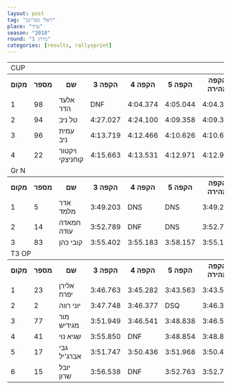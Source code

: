 ```yaml
---
layout: post
tag: "ראלי ספרינט"
place: "ערד"
season: "2018"
round: "מרוץ 1"
categories: [results, rallysprint]
---
```

<table class="line_color">
    <tr>
        <td colspan="99" class="title_font">CUP</td>
    </tr>
    <tr class="rnkh_bkcolor">
        <th class="rnkh_font">מקום</th>
        <th class="rnkh_font">מספר</th>
        <th class="rnkh_font">שם</th>
        <th class="rnkh_font">הקפה 3</th>
        <th class="rnkh_font">הקפה 4</th>
        <th class="rnkh_font">הקפה 5</th>
        <th class="rnkh_font">הקפה מהירה</th>
        <th class="rnkh_font">פער</th>
    </tr>
    <tr class="rnk_bkcolor">
        <td class="rnk_font">1</td>
        <td class="rnk_font">98</td>
        <td class="rnk_font">אלעד הדר</td>
        <td class="rnk_font penalty">DNF</td>
        <td class="rnk_font">4:04.374</td>
        <td class="rnk_font">4:05.044</td>
        <td class="rnk_font">4:04.374</td>
        <td class="rnk_font">-</td>
    </tr>
    <tr class="rnk_bkcolor">
        <td class="rnk_font">2</td>
        <td class="rnk_font">94</td>
        <td class="rnk_font">טל ניב</td>
        <td class="rnk_font">4:27.027</td>
        <td class="rnk_font">4:24.100</td>
        <td class="rnk_font">4:09.358</td>
        <td class="rnk_font">4:09.358</td>
        <td class="rnk_font">4.984</td>
    </tr>
    <tr class="rnk_bkcolor">
        <td class="rnk_font">3</td>
        <td class="rnk_font">96</td>
        <td class="rnk_font">עמית ניב</td>
        <td class="rnk_font">4:13.719</td>
        <td class="rnk_font">4:12.466</td>
        <td class="rnk_font">4:10.626</td>
        <td class="rnk_font">4:10.626</td>
        <td class="rnk_font">6.252</td>
    </tr>
    <tr class="rnk_bkcolor">
        <td class="rnk_font">4</td>
        <td class="rnk_font">22</td>
        <td class="rnk_font">ויקטור קוחניצקי</td>
        <td class="rnk_font">4:15.663</td>
        <td class="rnk_font">4:13.531</td>
        <td class="rnk_font">4:12.971</td>
        <td class="rnk_font">4:12.971</td>
        <td class="rnk_font">8.597</td>
    </tr>
    <tr>
        <td colspan="99" class="title_font">Gr N</td>
    </tr>
    <tr class="rnkh_bkcolor">
        <th class="rnkh_font">מקום</th>
        <th class="rnkh_font">מספר</th>
        <th class="rnkh_font">שם</th>
        <th class="rnkh_font">הקפה 3</th>
        <th class="rnkh_font">הקפה 4</th>
        <th class="rnkh_font">הקפה 5</th>
        <th class="rnkh_font">הקפה מהירה</th>
        <th class="rnkh_font">פער</th>
    </tr>
    <tr class="rnk_bkcolor">
        <td class="rnk_font">1</td>
        <td class="rnk_font">5</td>
        <td class="rnk_font">אדר מלמד</td>
        <td class="rnk_font">3:49.203</td>
        <td class="rnk_font penalty">DNS</td>
        <td class="rnk_font penalty">DNS</td>
        <td class="rnk_font">3:49.203</td>
        <td class="rnk_font">-</td>
    </tr>
    <tr class="rnk_bkcolor">
        <td class="rnk_font">2</td>
        <td class="rnk_font">14</td>
        <td class="rnk_font">חמאדה עודה</td>
        <td class="rnk_font">3:52.789</td>
        <td class="rnk_font penalty">DNF</td>
        <td class="rnk_font penalty">DNS</td>
        <td class="rnk_font">3:52.789</td>
        <td class="rnk_font">3.586</td>
    </tr>
    <tr class="rnk_bkcolor">
        <td class="rnk_font">3</td>
        <td class="rnk_font">83</td>
        <td class="rnk_font">קובי כהן</td>
        <td class="rnk_font">3:55.402</td>
        <td class="rnk_font">3:55.183</td>
        <td class="rnk_font">3:58.157</td>
        <td class="rnk_font">3:55.183</td>
        <td class="rnk_font">5.980</td>
    </tr>
    <tr>
        <td colspan="99" class="title_font">T3 OP</td>
    </tr>
    <tr class="rnkh_bkcolor">
        <th class="rnkh_font">מקום</th>
        <th class="rnkh_font">מספר</th>
        <th class="rnkh_font">שם</th>
        <th class="rnkh_font">הקפה 3</th>
        <th class="rnkh_font">הקפה 4</th>
        <th class="rnkh_font">הקפה 5</th>
        <th class="rnkh_font">הקפה מהירה</th>
        <th class="rnkh_font">פער</th>
    </tr>
    <tr class="rnk_bkcolor">
        <td class="rnk_font">1</td>
        <td class="rnk_font">23</td>
        <td class="rnk_font">אלירן יפרח</td>
        <td class="rnk_font">3:46.763</td>
        <td class="rnk_font">3:45.282</td>
        <td class="rnk_font">3:43.563</td>
        <td class="rnk_font">3:43.563</td>
        <td class="rnk_font">-</td>
    </tr>
    <tr class="rnk_bkcolor">
        <td class="rnk_font">2</td>
        <td class="rnk_font">2</td>
        <td class="rnk_font">יוני רווה</td>
        <td class="rnk_font">3:47.748</td>
        <td class="rnk_font">3:46.377</td>
        <td class="rnk_font penalty">DSQ</td>
        <td class="rnk_font">3:46.377</td>
        <td class="rnk_font">2.814</td>
    </tr>
    <tr class="rnk_bkcolor">
        <td class="rnk_font">3</td>
        <td class="rnk_font">77</td>
        <td class="rnk_font">מור מגידיש</td>
        <td class="rnk_font">3:51.949</td>
        <td class="rnk_font">3:46.541</td>
        <td class="rnk_font">3:48.838</td>
        <td class="rnk_font">3:46.541</td>
        <td class="rnk_font">2.978</td>
    </tr>
    <tr class="rnk_bkcolor">
        <td class="rnk_font">4</td>
        <td class="rnk_font">41</td>
        <td class="rnk_font">שגיא נוי</td>
        <td class="rnk_font">3:55.850</td>
        <td class="rnk_font penalty">DNF</td>
        <td class="rnk_font">3:48.854</td>
        <td class="rnk_font">3:48.854</td>
        <td class="rnk_font">5.291</td>
    </tr>
    <tr class="rnk_bkcolor">
        <td class="rnk_font">5</td>
        <td class="rnk_font">17</td>
        <td class="rnk_font">גבי אברג'יל</td>
        <td class="rnk_font">3:51.747</td>
        <td class="rnk_font">3:50.436</td>
        <td class="rnk_font">3:51.968</td>
        <td class="rnk_font">3:50.436</td>
        <td class="rnk_font">6.873</td>
    </tr>
    <tr class="rnk_bkcolor">
        <td class="rnk_font">6</td>
        <td class="rnk_font">15</td>
        <td class="rnk_font">יובל שרון</td>
        <td class="rnk_font">3:56.538</td>
        <td class="rnk_font penalty">DNF</td>
        <td class="rnk_font">3:52.763</td>
        <td class="rnk_font">3:52.763</td>
        <td class="rnk_font">9.200</td>
    </tr>
</table>

